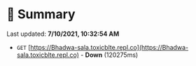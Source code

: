 # 📖 Summary
Last updated: **7/10/2021, 10:32:54 AM**

- `GET` [https://Bhadwa-sala.toxicblte.repl.co](https://Bhadwa-sala.toxicblte.repl.co) - **Down** (120275ms)
